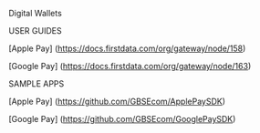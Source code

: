 Digital Wallets

USER GUIDES

[Apple Pay] (https://docs.firstdata.com/org/gateway/node/158) 

[Google Pay] (https://docs.firstdata.com/org/gateway/node/163)

SAMPLE APPS

[Apple Pay] (https://github.com/GBSEcom/ApplePaySDK)

[Google Pay] (https://github.com/GBSEcom/GooglePaySDK)